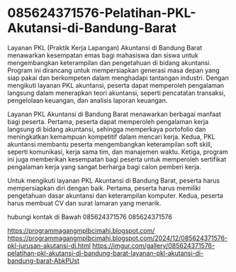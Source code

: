 # 085624371576-Pelatihan-PKL-Akutansi-di-Bandung-Barat
Layanan PKL (Praktik Kerja Lapangan) Akuntansi di Bandung Barat menawarkan kesempatan emas bagi mahasiswa dan siswa untuk mengembangkan keterampilan dan pengetahuan di bidang akuntansi. Program ini dirancang untuk mempersiapkan generasi masa depan yang siap pakai dan berkompeten dalam menghadapi tantangan industri. Dengan mengikuti layanan PKL akuntansi, peserta dapat memperoleh pengalaman langsung dalam menerapkan teori akuntansi, seperti pencatatan transaksi, pengelolaan keuangan, dan analisis laporan keuangan.

Layanan PKL Akuntansi di Bandung Barat menawarkan berbagai manfaat bagi peserta. Pertama, peserta dapat memperoleh pengalaman kerja langsung di bidang akuntansi, sehingga memperkaya portofolio dan meningkatkan kemampuan kompetitif dalam mencari kerja. Kedua, PKL akuntansi membantu peserta mengembangkan keterampilan soft skill, seperti komunikasi, kerja sama tim, dan manajemen waktu. Ketiga, program ini juga memberikan kesempatan bagi peserta untuk memperoleh sertifikat pengalaman kerja yang sangat berharga bagi calon pemberi kerja.

Untuk mengikuti layanan PKL Akuntansi di Bandung Barat, peserta harus mempersiapkan diri dengan baik. Pertama, peserta harus memiliki pengetahuan dasar akuntansi dan keterampilan komputer. Kedua, peserta harus membuat CV dan surat lamaran yang menarik. 

hubungi kontak di Bawah
085624371576
085624371576

https://programmagangmplbcimahi.blogspot.com/
https://programmagangmplbcimahi.blogspot.com/2024/12/085624371576-pkl-jurusan-akutansi-di.html
https://imgur.com/gallery/085624371576-pelatihan-pkl-akutansi-di-bandung-barat-layanan-pkl-akutansi-di-bandung-barat-AbkPUst

